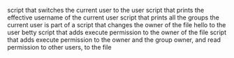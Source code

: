 script that switches the current user to the user 
script that prints the effective username of the current user
script that prints all the groups the current user is part of
 a script that changes the owner of the file hello to the user betty
script that adds execute permission to the owner of the file
script that adds execute permission to the owner and the group owner, and read permission to other users, to the file

